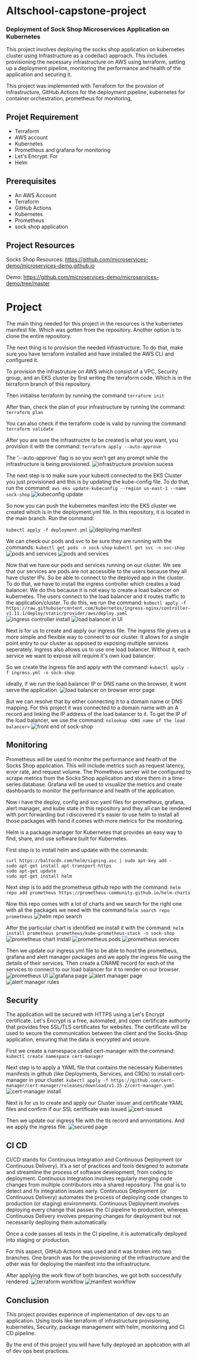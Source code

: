 # Altschool-capstone-project

### Deployment of Sock Shop Microservices Application on Kubernetes

This project involves deploying the socks shop application on kubernetes cluster using Infrastructure as a code(Iac) approach. This includes provisioning the necessary infrastructure on AWS using terraform, setting up a deployment pipeline, monitoring the performance and health of the application and securing it.

This project was implemented with Terraform for the provision of infrastructure, GitHub Actions for the deployment pipeline, kubernetes for container orchestration, prometheus for monitoring,

## Projet Requirement
- Terraform
- AWS account
- Kubernetes
- Prometheus and grafana for monitoring
- Let's Encrypt: For
- Helm

## Prerequisites 
- An AWS Account
- Terraform
- GitHub Actions
- Kubernetes
- Prometheus
- sock shop application

## Project Resources

Socks Shop Resources: https://github.com/microservices-demo/microservices-demo.github.io

Demo: https://github.com/microservices-demo/microservices-demo/tree/master

# Project

The main thing needed for this project in the resources is the kubernetes manifest file. Which was gotten from the repository. Another option is to clone the entire repository. 

The next thing is to provision the needed infrastructure. To do that, make sure you have terraform installed and have installed the AWS CLI and configured it.

To provision the infrastruture on AWS which consist of a VPC, Security group, and an EKS cluster by first writing the terraform code. Which is in the terraform branch of this repository.

Then initialise terraform by running the command 
`terraform init`

After than, check the plan of your infrastructure by running the command: 
`terraform plan`

You can also check if the terraform code is valid by running the command:
`terraform validate`

After you are sure the infrastructre to be created is what you want, you provision it with the command:
`terraform apply --auto-approve`

The '--auto-approve' flag is so you won't get any prompt while the infrastructure is being provisioned. 
![infrastructure provision sucess](/Altschool-capstone-project/images/VPC-EKS-Creation-current.PNG)

The next step is to make sure your kubectl connected to the EKS Cluster you just provisioned and this is by updating the kube-config file. To do that, run the command:
`aws eks update-kubeconfig --region us-east-1 --name sock-shop`
![kubeconfig update](/Altschool-capstone-project/images/kube-config-file-update-success-current.PNG)

So now you can push the kubernetes manifest into the EKS cluster we created which is in the deployment.yml file. In this repository, it is located in the main branch. Run the command:

`kubectl apply -f deployment.yml`
![deploying manifest](/Altschool-capstone-project/images/Creating-namespace-current.PNG)

We can check our pods and svc to be sure they are running with the commands:
`kubectl get pods -n sock-shop`
`kubectl get svc -n soc-shop`
![pods and services](/Altschool-capstone-project/images/Get-pods-command-success.PNG)
![pods and services](/Altschool-capstone-project/images/Get-SVC-command.PNG)

Now that we have our pods and services running on our cluster. We see that our services are pods are not accessible to the users because they all have cluster IPs. So be able to connect to the deployed app in the cluster. To do that, we have to install the ingress controller which creates a load balancer. We do this because it is not easy to create a load balancer on kubernetes. The users connect to the load balancer and it routes traffic to the application/cluster. To do this, we run the command: 
`kubectl apply -f https://raw.githubusercontent.com/kubernetes/ingress-nginx/controller-v1.11.1/deploy/static/provider/aws/deploy.yaml`
![ingress controller install](/Altschool-capstone-project/images/Ingress-Controller-Creation.PNG)
![load balancer in UI](/Altschool-capstone-project/images/Load-balancer.PNG)

Next is for us to create and apply our ingress file. The ingress file gives us a more simple and flexible way to connect to our cluster. It allows for a single point entry to our cluster as opposed to exposing multiple services seperately. Ingress also allows us to use one load balancer. Without it, each service we want to expose will require it's own load balancer. 

So we create the ingress file and apply with the command:
`kubectl apply -f ingress.yml -n sock-shop`


ideally, if we run the load balancer IP or DNS name on the browser, it wont serve the application. 
![load balancer on browser error page](/Altschool-capstone-project/images/load-balancer-link-error.PNG)

But we can resolve that by either connecting it to a domain name or DNS mapping. For this project it was connected to a domain name with an A record and linking the IP address of the load balancer to it.
To get the IP of the load balancer, we use the command:
`nslookup <DNS name of the load balancer>` 
![front end of sock-shop](/Altschool-capstone-project/images/Front-end.PNG)

## Monitoring

Prometheus will be used to monitor the performance and health of the Socks Shop application. This will include metrics such as request latency, error rate, and request volume. The Prometheus server will be configured to scrape metrics from the Socks Shop application and store them in a time-series database. Grafana will be used to visualize the metrics and create dashboards to monitor the performance and health of the application.

Now i have the deploy, config and svc yaml files for prometheus, grafana, alert manager, and kube state in this repository and they all can be rendered with port forwarding but i discovered it's easier to use helm to install all those packages with hand it comes with more metrics for the monitoring. 

Helm is a package manager for Kubernetes that provides an easy way to find, share, and use software built for Kubernetes.

First step is to install helm and update with the commands:

```
curl https://baltocdn.com/helm/signing.asc | sudo apt-key add -
sudo apt-get install apt-transport-https
sudo apt-get update
sudo apt-get install helm

```

Next step is to add the prometheus github repo with the command:
`helm repo add prometheus https://prometheus-community.github.io/helm-charts`


Now this repo comes with a lot of charts and we search for the right one with all the packages we need with the command  `helm search repo prometheus` 
![helm repo search](/Altschool-capstone-project/images/Prometheus-charts.PNG)

After the particular chart is identified we install it with the command: 
`helm install prometheus prometheus/kube-prometheus-stack -n sock-shop`
![prometheus chart install](/Altschool-capstone-project/images/Prometheus-chat-install-current.PNG)
![prometheus pods](/Altschool-capstone-project/images/Prometheus-Pods.PNG)
![prometheus services](/Altschool-capstone-project/images/Prometheus-services.PNG)


Then we update our ingress.yml file to be able to host the prometheus, grafana and alert manager packages and we apply the ingress file using the details of their services. Then create a CNAME record for each of the services to connect to our load balancer for it to render on our browser. 
![prometheus UI](/Altschool-capstone-project/images/prometheus-current.PNG)
![grafana page](/Altschool-capstone-project/images/grafana-current.PNG)
![alert manager page](/Altschool-capstone-project/images/alart-manager-current.PNG)
![alert manager rules](/Altschool-capstone-project/images/alert-rules-confirm-prom.PNG)

## Security
The application will be secured with HTTPS using a Let's Encrypt certificate. Let's Encrypt is a free, automated, and open certificate authority that provides free SSL/TLS certificates for websites. The certificate will be used to secure the communication between the client and the Socks-Shop application, ensuring that the data is encrypted and secure.

First we create a namespace called cert-manager with the command:
`kubectl create namespace cert-manager`

Next step is to apply a YAML file that contains the necessary Kubernetes manifests in github (like Deployments, Services, and CRDs) to install cert-manager in your cluster.
`kubectl apply -f https://github.com/cert-manager/cert-manager/releases/download/v1.15.2/cert-manager.yaml`
![cert-manager install](/Altschool-capstone-project/images/Cert-manger-install.PNG)

Next is for us to create and apply our Cluster issuer and certificate YAML files and confirm if our SSL certificate was issued
![cert-issued](/Altschool-capstone-project/images/Describe-cert-confitm.PNG)

Then we update our ingress file with the tls record and annontations. And we apply the ingress file. 
![secured page](/Altschool-capstone-project/images/Secured-page.PNG)

## CI CD

CI/CD stands for Continuous Integration and Continuous Deployment (or Continuous Delivery). It’s a set of practices and tools designed to automate and streamline the process of software development, from coding to deployment. 
Continuous Integration involves regularly merging code changes from multiple contributors into a shared repository. The goal is to detect and fix integration issues early.
Continuous Deployment (or Continuous Delivery) automates the process of deploying code changes to production (or staging) environments. Continuous Deployment involves deploying every change that passes the CI pipeline to production, whereas Continuous Delivery involves preparing changes for deployment but not necessarily deploying them automatically.

Once a code passes all tests in the CI pipeline, it is automatically deployed into staging or production. 

For this aspect, GitHub Actions was used and it was broken into two branches. One branch was for the provisioning of the infrastructure and the other was for deploying the manifest into the infrastructure.

After applying the work flow of both branches, we got both successfully rendered. 
![terraform workflow](/Altschool-capstone-project/images/CI-CD-Terraform.PNG)
![manifest workflow](/Altschool-capstone-project/images/CI-CD-Terraform.PNG)

## Conclusion
This project provides experince of implementation of dev ops to an application. Using tools like terraform of infrastructure provisioning, kubernetes, Security, package management with helm, monitoring and CI CD pipeline.

By the end of this project you will have fully deployed an application with all of dev ops best practices. 





